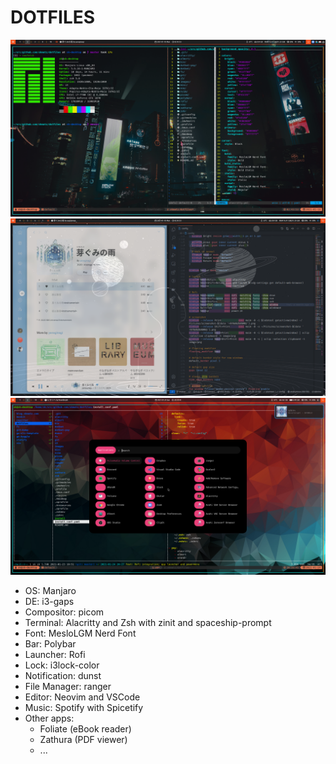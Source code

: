 # DOTFILES

![screenshot](misc/screenshot-1.png)
![screenshot](misc/screenshot-2.png)
![screenshot](misc/screenshot-3.png)

- OS: Manjaro
- DE: i3-gaps
- Compositor: picom
- Terminal: Alacritty and Zsh with zinit and spaceship-prompt
- Font: MesloLGM Nerd Font
- Bar: Polybar
- Launcher: Rofi
- Lock: i3lock-color
- Notification: dunst
- File Manager: ranger
- Editor: Neovim and VSCode
- Music: Spotify with Spicetify
- Other apps:
  - Foliate (eBook reader)
  - Zathura (PDF viewer)
  - ...
